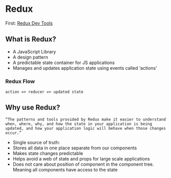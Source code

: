 # Redux

First: [Redux Dev Tools](https://github.com/zalmoxisus/redux-devtools-extension)

## What is Redux?

- A JavaScript Library
- A design pattern
- A predictable state container for JS applications
- Manages and updates application state using events called ‘actions’

### Redux Flow

```action => reducer => updated state```

## Why use Redux?

```“The patterns and tools provided by Redux make it easier to understand when, where, why, and how the state in your application is being updated, and how your application logic will behave when those changes occur.”```

- Single source of truth:
- Stores all data in one place separate from our components
- Makes state changes predictable
- Helps avoid a web of state and props for large scale applications
- Does not care about position of component in the component tree. Meaning all components have access to the state
